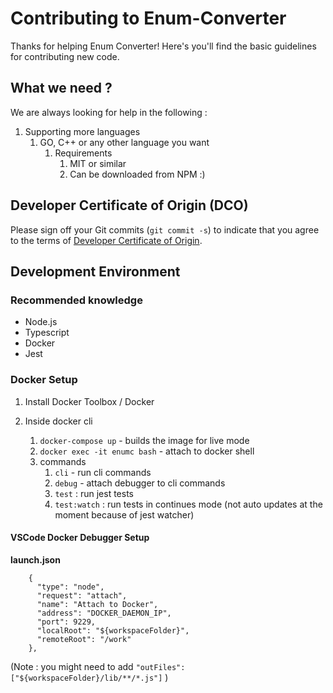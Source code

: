 # Contributing to Enum-Converter

Thanks for helping Enum Converter! Here's you'll find the basic guidelines for contributing new code.

## What we need ? 

We are always looking for help in the following :

1.  Supporting more languages
    1.  GO, C++ or any other language you want
        1.  Requirements
            1.  MIT or similar
            2.  Can be downloaded from NPM :)

## Developer Certificate of Origin (DCO)

Please sign off your Git commits (```git commit -s```) to indicate that you agree to the terms of [Developer Certificate of Origin](https://developercertificate.org/).


## Development Environment

### Recommended knowledge

* Node.js
* Typescript
* Docker
* Jest

### Docker Setup

1.  Install Docker Toolbox / Docker
2.  Inside docker cli

    1.  `docker-compose up` - builds the image for live mode
    2.  `docker exec -it enumc bash` - attach to docker shell
    3.  commands
        1.  `cli` - run cli commands
        2.  `debug` - attach debugger to cli commands
        3.  `test` : run jest tests
        4.  `test:watch` : run tests in continues mode
            (not auto updates at the moment because of jest watcher)

#### VSCode Docker Debugger Setup

**launch.json**
```
    {
      "type": "node",
      "request": "attach",
      "name": "Attach to Docker",
      "address": "DOCKER_DAEMON_IP",
      "port": 9229,
      "localRoot": "${workspaceFolder}",
      "remoteRoot": "/work"
    },
```

(Note : you might need to add `"outFiles": ["${workspaceFolder}/lib/**/*.js"]` )
